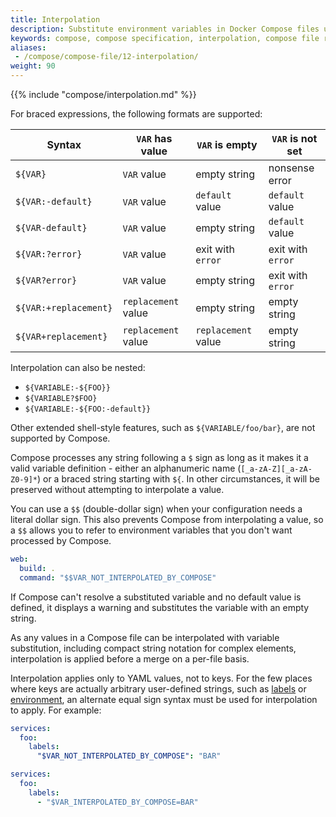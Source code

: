 ```yaml
---
title: Interpolation
description: Substitute environment variables in Docker Compose files using interpolation syntax.
keywords: compose, compose specification, interpolation, compose file reference
aliases: 
 - /compose/compose-file/12-interpolation/
weight: 90
---
```


{{% include "compose/interpolation.md" %}}

For braced expressions, the following formats are supported:
 
| Syntax                | `VAR` has value     | `VAR` is empty      | `VAR` is not set  |
|-----------------------|---------------------|---------------------|-------------------|
| `${VAR}`              | `VAR` value         | empty string        | nonsense error    |
| `${VAR:-default}`     | `VAR` value         | `default` value     | `default` value   |
| `${VAR-default}`      | `VAR` value         | empty string        | `default` value   |
| `${VAR:?error}`       | `VAR` value         | exit with `error`   | exit with `error` |
| `${VAR?error}`        | `VAR` value         | empty string        | exit with `error` |
| `${VAR:+replacement}` | `replacement` value | empty string        | empty string      |
| `${VAR+replacement}`  | `replacement` value | `replacement` value | empty string      |

Interpolation can also be nested:

- `${VARIABLE:-${FOO}}`
- `${VARIABLE?$FOO}`
- `${VARIABLE:-${FOO:-default}}`

Other extended shell-style features, such as `${VARIABLE/foo/bar}`, are not
supported by Compose.

Compose processes any string following a `$` sign as long as it makes it
a valid variable definition - either an alphanumeric name (`[_a-zA-Z][_a-zA-Z0-9]*`)
or a braced string starting with `${`. In other circumstances, it will be preserved without attempting to interpolate a value.

You can use a `$$` (double-dollar sign) when your configuration needs a literal
dollar sign. This also prevents Compose from interpolating a value, so a `$$`
allows you to refer to environment variables that you don't want processed by
Compose.

```yml
web:
  build: .
  command: "$$VAR_NOT_INTERPOLATED_BY_COMPOSE"
```

If Compose can't resolve a substituted variable and no default value is defined, it displays a warning and substitutes the variable with an empty string.

As any values in a Compose file can be interpolated with variable substitution, including compact string notation
for complex elements, interpolation is applied before a merge on a per-file basis.

Interpolation applies only to YAML values, not to keys. For the few places where keys are actually arbitrary
user-defined strings, such as [labels](services.md#labels) or [environment](services.md#environment), an alternate equal sign syntax
must be used for interpolation to apply. For example:

```yml
services:
  foo:
    labels:
      "$VAR_NOT_INTERPOLATED_BY_COMPOSE": "BAR"
```

```yml
services:
  foo:
    labels:
      - "$VAR_INTERPOLATED_BY_COMPOSE=BAR"
```
